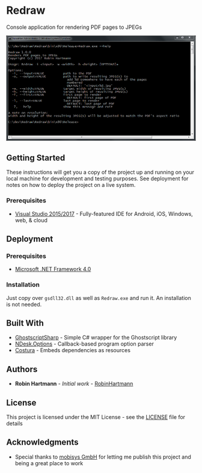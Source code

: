 # Redraw
Console application for rendering PDF pages to JPEGs

![Usage](docs/images/usage.png)

## Getting Started

These instructions will get you a copy of the project up and running on your local machine for development and testing purposes. See deployment for notes on how to deploy the project on a live system.

### Prerequisites

* [Visual Studio 2015/2017](https://www.visualstudio.com/de/vs/) - Fully-featured IDE for Android, iOS, Windows, web, & cloud

## Deployment

### Prerequisites

* [Microsoft .NET Framework 4.0](https://www.microsoft.com/en-us/download/details.aspx?id=17718)

### Installation

Just copy over `gsdll32.dll` as well as `Redraw.exe` and run it. An installation is not needed.

## Built With

* [GhostscriptSharp](https://github.com/mephraim/ghostscriptsharp) - Simple C# wrapper for the Ghostscript library
* [NDesk.Options](http://www.ndesk.org/Options) - Callback-based program option parser
* [Costura](https://github.com/Fody/Costura) - Embeds dependencies as resources

## Authors

* **Robin Hartmann** - *Initial work* - [RobinHartmann](https://github.com/RobinHartmann)

## License

This project is licensed under the MIT License - see the [LICENSE](LICENSE) file for details

## Acknowledgments

* Special thanks to [mobisys GmbH](https://github.com/mobisysgmbh) for letting me publish this project and being a great place to work
